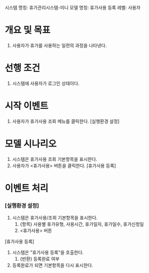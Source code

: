 시스템 명칭: 휴가관리시스템-미니
모델 명칭:  휴가사용 등록
레벨: 사용자

# 개요 및 목표
1. 사용자가 휴가를 사용하는 일련의 과정을 나타낸다.

# 선행 조건
1. 시스템에 사용자가 로그인 상태이다.

# 시작 이벤트
1. 사용자가 휴가사용 조회 메뉴를 클릭한다. [실행환경 설정]

# 모델 시나리오
1. 시스템은 휴가사용 조회 기본항목을 표시한다.
2. 사용자가 <휴가사용> 버튼을 클릭한다. [휴가사용 등록]

# 이벤트 처리

### [실행환경 설정]
1. 시스템은 휴가사용/조회 기본항목을 표시한다.
	1. {항목} 사용별 휴가유형, 사용시간, 휴가일자, 휴가일수, 휴가신청일
	2. <휴가사용> 버튼

[휴가사용 등록]
1. 시스템은 "휴가사용 등록"을 호출한다.
	1. {반환} 등록완료 여부
2. 등록완료가 되면 기본항목을 다시 표시한다.
